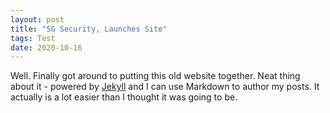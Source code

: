 ```yaml
---
layout: post
title: "SG Security, Launches Site"
tags: Test
date: 2020-10-16
---
```


Well. Finally got around to putting this old website together. Neat thing about it - powered by [Jekyll](http://jekyllrb.com) and I can use Markdown to author my posts. It actually is a lot easier than I thought it was going to be.
